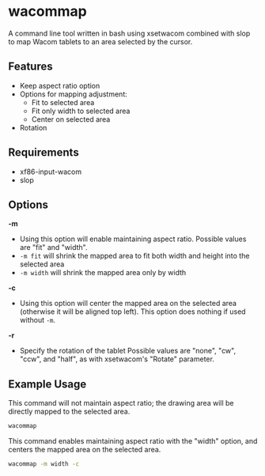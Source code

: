 # wacommap

A command line tool written in bash using xsetwacom combined with slop to map Wacom tablets to an area selected by the cursor.

## Features

- Keep aspect ratio option
- Options for mapping adjustment:
    - Fit to selected area
    - Fit only width to selected area
    - Center on selected area
- Rotation

## Requirements

- xf86-input-wacom
- slop

## Options

**-m**
- Using this option will enable maintaining aspect ratio. Possible values are "fit" and "width".
- `-m fit` will shrink the mapped area to fit both width and height into the selected area
- `-m width` will shrink the mapped area only by width

**-c**
- Using this option will center the mapped area on the selected area (otherwise it will be aligned top left). This option does nothing if used without `-m`.

**-r**
- Specify the rotation of the tablet Possible values are "none", "cw", "ccw", and "half", as with xsetwacom's "Rotate" parameter.

## Example Usage

This command will not maintain aspect ratio; the drawing area will be directly mapped to the selected area.

```sh
wacommap
```

This command enables maintaining aspect ratio with the "width" option, and centers the mapped area on the selected area.

```sh
wacommap -m width -c
```
